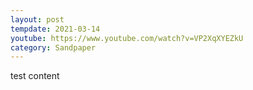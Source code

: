 ```yaml
---
layout: post
tempdate: 2021-03-14
youtube: https://www.youtube.com/watch?v=VP2XqXYEZkU
category: Sandpaper
---
```

test content